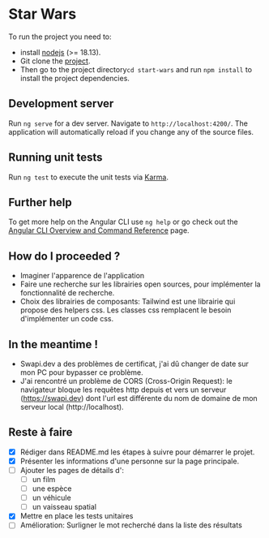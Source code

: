# Star Wars

To run the project you need to:
- install [nodejs](https://nodejs.org/en/download) (>= 18.13).
- Git clone the [project](https://github.com/meksof/start-wars).
- Then go to the project directory`cd start-wars` and run `npm install` to install the project dependencies.

## Development server

Run `ng serve` for a dev server. Navigate to `http://localhost:4200/`. The application will automatically reload if you change any of the source files.

## Running unit tests

Run `ng test` to execute the unit tests via [Karma](https://karma-runner.github.io).

## Further help

To get more help on the Angular CLI use `ng help` or go check out the [Angular CLI Overview and Command Reference](https://angular.io/cli) page.

## How do I proceeded ?

 - Imaginer l'apparence de l'application
 - Faire une recherche sur les librairies open sources, pour implémenter la fonctionnalité de recherche.
 - Choix des librairies de composants: Tailwind est une librairie qui propose des helpers css. Les classes css remplacent le besoin d'implémenter un code css.

## In the meantime !

 - Swapi.dev a des problèmes de certificat, j'ai dû changer de date sur mon PC pour bypasser ce problème.
 - J'ai rencontré un problème de CORS (Cross-Origin Request): le navigateur bloque les requêtes http depuis et vers un serveur (https://swapi.dev) dont l'url est différente du nom de domaine de mon serveur local (http://localhost).

## Reste à faire
 - [x] Rédiger dans README.md les étapes à suivre pour démarrer le projet.
 - [x] Présenter les informations d'une personne sur la page principale.
 - [ ] Ajouter les pages de détails d':
    - [ ] un film
    - [ ] une espèce
    - [ ] un véhicule
    - [ ] un vaisseau spatial
 - [x] Mettre en place les tests unitaires
 - [ ] Amélioration: Surligner le mot recherché dans la liste des résultats